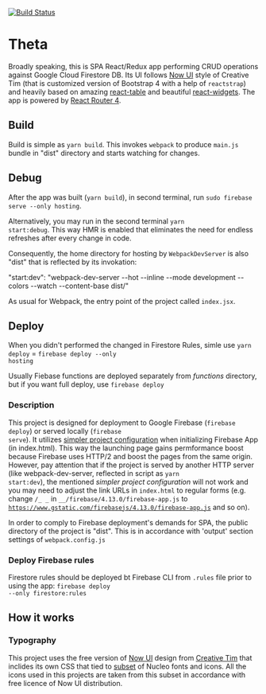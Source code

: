 [![Build Status](https://travis-ci.org/olegkleiman/Theta.svg?branch=master)](https://travis-ci.org/olegkleiman/Theta)

# Theta 
Broadly speaking, this is SPA React/Redux app performing CRUD operations against Google Cloud Firestore DB. Its UI follows <a href='https://demos.creative-tim.com/now-ui-kit/index.html' taret='_blank'>Now UI</a> style of Creative Tim (that is customized version of Bootstrap 4 with a help of <code>reactstrap</code>) and heavily based on amazing <a href='https://react-table.js.org/#/story/readme' target='_blank'>react-table</a> and beautiful <a href='http://jquense.github.io/react-widgets/' target='_blank'>react-widgets</a>. The app is powered by <a href='https://reacttraining.com/react-router/web/guides/philosophy' target='_blank'>React Router 4</a>.

## Build
Build is simple as <code>yarn build</code>. This invokes <code>webpack</code> to produce <code>main.js</code> bundle in "dist" directory and starts watching for changes.

## Debug
After the app was built (<code>yarn build</code>), in second terminal, run <code>sudo firebase serve --only hosting</code>. 

Alternatively, you may run in the second terminal <code>yarn start:debug</code>. This way HMR is enabled that eliminates the need for endless refreshes after every change in code.

Consequently, the home directory for hosting by <code>WebpackDevServer</code> is also "dist" that is reflected by its invokation:

"start:dev": "webpack-dev-server --hot --inline --mode development --colors --watch --content-base dist/"

As usual for Webpack, the entry point of the project called <code>index.jsx</code>.

## Deploy
When you didn't performed the changed in Firestore Rules, simle use <code>yarn deploy</code> = <code>firebase deploy --only hosting</code>

Usually Fiebase functions are deployed separately from <i>functions</i> directory, but if you want full deploy, use <code>firebase deploy</code>

### Description
This project is designed for deployment to Google Firebase (<code>firebase deploy</code>) or served locally (<code>firebase serve</code>). 
It utilizes <a href='https://firebase.google.com/docs/hosting/reserved-urls?authuser=0#sdk_auto-configuration' target='_blank'> simpler project configuration</a> when initializing Firebase App (in index.html). This way the launching page gains permformance boost because Firebase uses HTTP/2 and boost the pages from the same origin.
However, pay attention that if the project is served by another HTTP server (like webpack-dev-server, reflected in script as <code>yarn start:dev</code>), the mentioned <i>simpler project configuration</i> will not work and you may need to adjust the link URLs in <code>index.html</code> to regular forms (e.g. change <code>/_ _</code>  in <code>__/firebase/4.13.0/firebase-app.js</code> to <code>https://www.gstatic.com/firebasejs/4.13.0/firebase-app.js</code> and so on).

In order to comply to Firebase deployment's demands for SPA, the public directory of the project is "dist". This is in accordance with 'output' section settings of <code>webpack.config.js</code>

### Deploy Firebase rules
Firestore rules should be deployed bt Firebase CLI from <code>.rules</code> file prior to using the app:
<code>firebase deploy --only firestore:rules</code>

## How it works
### Typography
This project uses the free version of <a href='https://demos.creative-tim.com/now-ui-kit/index.html' target='_blank'>Now UI</a> design from <a href='https://www.creative-tim.com/' target='_blank'>Creative Tim</a> that inclides its own CSS that tied to  <a href='https://demos.creative-tim.com/now-ui-kit/nucleo-icons.html' target='_blank'>subset</a> of Nucleo fonts and icons. All the icons used in this projects are taken from this subset in accordance with free licence of Now UI distribution.
